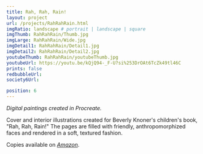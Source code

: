 ```yaml
---
title: Rah, Rah, Rain!
layout: project
url: /projects/RahRahRain.html
imgRatio: landscape # portrait | landscape | square
imgThumb: RahRahRain/Thumb.jpg
imgLarge: RahRahRain/Wide.jpg
imgDetail1: RahRahRain/Detail1.jpg
imgDetail2: RahRahRain/Detail2.jpg
youtubeThumb: RahRahRain/youtubeThumb.jpg
youtubeUrl: https://youtu.be/kQjQ94-_F-U?si%253DrOAt6TcZk49tl46C
prints: false
redbubbleUrl:
society6Url: 

position: 6
---
```


*Digital paintings created in Procreate.*

 Cover and interior illustrations created for Beverly Knoner's children's book, "Rah, Rah, Rain!"  The pages are filled with friendly, anthropomorphized faces and rendered in a soft, textured fashion.

 Copies available on [*Amazon*](https://a.co/d/7JtzWkw).
